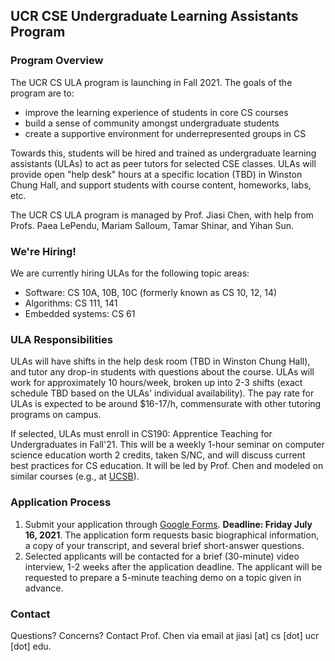 ## UCR CSE Undergraduate Learning Assistants Program


### Program Overview

The UCR CS ULA program is launching in Fall 2021. The goals of the program are to:
- improve the learning experience of students in core CS courses
- build a sense of community amongst undergraduate students
- create a supportive environment for underrepresented groups in CS

Towards this, students will be hired and trained as undergraduate learning assistants (ULAs) to act as peer tutors for selected CSE classes.
ULAs will provide open "help desk" hours at a specific location (TBD) in Winston Chung Hall, and support students with course content, homeworks, labs, etc.

The UCR CS ULA program is managed by Prof. Jiasi Chen, with help from Profs. Paea LePendu, Mariam Salloum, Tamar Shinar, and Yihan Sun.

### We're Hiring!

We are currently hiring ULAs for the following topic areas:

- Software: CS 10A, 10B, 10C (formerly known as CS 10, 12, 14)
- Algorithms: CS 111, 141
- Embedded systems: CS 61

### ULA Responsibilities

ULAs will have shifts in the help desk room (TBD in Winston Chung Hall), and tutor any drop-in students with questions about the course. ULAs will work for approximately 10 hours/week, broken up into 2-3 shifts (exact schedule TBD based on the ULAs' individual availability). The pay rate for ULAs is expected to be around $16-17/h, commensurate with other tutoring programs on campus.

If selected, ULAs must enroll in CS190: Apprentice Teaching for Undergraduates in Fall'21. This will be a weekly 1-hour seminar on computer science education worth 2 credits, taken S/NC, and will discuss current best practices for CS education. It will be led by Prof. Chen and modeled on similar courses (e.g., at [UCSB](https://ucsb-teaching-cs.github.io/w21/)).

### Application Process

1. Submit your application through [Google Forms](https://forms.gle/SntoJWzCSxhSzpq58). **Deadline: Friday July 16, 2021**. The application form requests basic biographical information, a copy of your transcript, and several brief short-answer questions.
2. Selected applicants will be contacted for a brief (30-minute) video interview, 1-2 weeks after the application deadline. The applicant will be requested to prepare a 5-minute teaching demo on a topic given in advance.

### Contact

Questions? Concerns? Contact Prof. Chen via email at jiasi [at] cs [dot] ucr [dot] edu.
